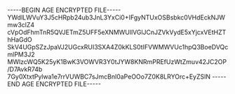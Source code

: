 -----BEGIN AGE ENCRYPTED FILE-----
YWdlLWVuY3J5cHRpb24ub3JnL3YxCi0+IFgyNTUxOSBsbkc0VHdEckNJWmw3clZ4
cVpOdFhmTnR5QVJETmZ5UFF5eXNMWUllVGlJCnJZVkVydE5xYjcxVEtHZThHaGdO
SkV4UGpSZzJpaVJ2UGcxRUI3SXA4Z0kKLS0tIFVWMWVUc1hpQ3BoeDVQcmlPM3J2
MWlzcWQ5K25yK1BwK3VOWVR3Y0tJYW8KNRmPREfUzWtZmuv42JC2OP/D7AvkR74b
7Gy0XtxtPylwa1e7rrVUWBC7sJmcBnl0aPeOOo7Z0K8LRYOrc+EyZSlN
-----END AGE ENCRYPTED FILE-----
